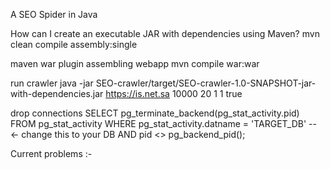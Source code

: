 A SEO Spider in Java

How can I create an executable JAR with dependencies using Maven?
mvn clean compile assembly:single

maven war plugin assembling webapp
mvn compile war:war


run crawler
java -jar SEO-crawler/target/SEO-crawler-1.0-SNAPSHOT-jar-with-dependencies.jar https://is.net.sa 10000 20 1 1 true

drop connections
SELECT pg_terminate_backend(pg_stat_activity.pid)
FROM pg_stat_activity
WHERE pg_stat_activity.datname = 'TARGET_DB' -- ← change this to your DB
  AND pid <> pg_backend_pid();
  
Current problems :-
